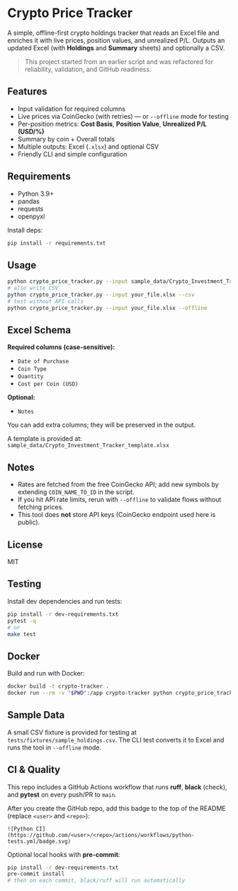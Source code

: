 # Crypto Price Tracker

A simple, offline-first crypto holdings tracker that reads an Excel file and enriches it with live prices, position values, and unrealized P/L. Outputs an updated Excel (with **Holdings** and **Summary** sheets) and optionally a CSV.

> This project started from an earlier script and was refactored for reliability, validation, and GitHub readiness.

## Features
- Input validation for required columns
- Live prices via CoinGecko (with retries) — or `--offline` mode for testing
- Per-position metrics: **Cost Basis**, **Position Value**, **Unrealized P/L (USD/%)**
- Summary by coin + Overall totals
- Multiple outputs: Excel (`.xlsx`) and optional CSV
- Friendly CLI and simple configuration

## Requirements
- Python 3.9+
- pandas
- requests
- openpyxl

Install deps:

```bash
pip install -r requirements.txt
```

## Usage

```bash
python crypto_price_tracker.py --input sample_data/Crypto_Investment_Tracker_template.xlsx --output out/Updated_Crypto_Investment_Tracker.xlsx
# also write CSV
python crypto_price_tracker.py --input your_file.xlsx --csv
# test without API calls
python crypto_price_tracker.py --input your_file.xlsx --offline
```

## Excel Schema

**Required columns (case-sensitive):**
- `Date of Purchase`
- `Coin Type`
- `Quantity`
- `Cost per Coin (USD)`

**Optional:**
- `Notes`

You can add extra columns; they will be preserved in the output.

A template is provided at: `sample_data/Crypto_Investment_Tracker_template.xlsx`

## Notes
- Rates are fetched from the free CoinGecko API; add new symbols by extending `COIN_NAME_TO_ID` in the script.
- If you hit API rate limits, rerun with `--offline` to validate flows without fetching prices.
- This tool does **not** store API keys (CoinGecko endpoint used here is public).

## License
MIT


## Testing

Install dev dependencies and run tests:

```bash
pip install -r dev-requirements.txt
pytest -q
# or
make test
```


## Docker

Build and run with Docker:

```bash
docker build -t crypto-tracker .
docker run --rm -v "$PWD":/app crypto-tracker python crypto_price_tracker.py --input sample_data/Crypto_Investment_Tracker_template.xlsx --output out/Updated_Crypto_Investment_Tracker.xlsx --offline
```

## Sample Data

A small CSV fixture is provided for testing at `tests/fixtures/sample_holdings.csv`. The CLI test converts it to Excel and runs the tool in `--offline` mode.


## CI & Quality

This repo includes a GitHub Actions workflow that runs **ruff**, **black** (check), and **pytest** on every push/PR to `main`.

After you create the GitHub repo, add this badge to the top of the README (replace `<user>` and `<repo>`):
```
![Python CI](https://github.com/<user>/<repo>/actions/workflows/python-tests.yml/badge.svg)
```

Optional local hooks with **pre-commit**:
```bash
pip install -r dev-requirements.txt
pre-commit install
# then on each commit, black/ruff will run automatically
```
